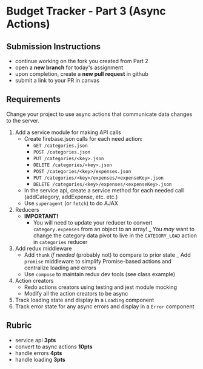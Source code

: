 Budget Tracker - Part 3 (Async Actions)
===

## Submission Instructions

* continue working on the fork you created from Part 2
* open a **new branch** for today's assignment
* upon completion, create a **new pull request** in github
* submit a link to your PR in canvas

## Requirements  

Change your project to use async actions that communicate data changes to the server.

1. Add a service module for making API calls
    - Create firebase.json calls for each need action:
        - `GET /categories.json`
        - `POST /categories.json`
        - `PUT /categories/<key>.json`
        - `DELETE /categories/<key>.json`
        - `POST /categories/<key>/expenses.json`
        - `PUT /categories/<key>/expenses/<expenseKey>.json`
        - `DELETE /categories/<key>/expenses/<expenseKey>.json`
    - In the service api, create a service method for each needed call (addCategory, addExpense, etc. etc.)
    - Use `superagent` (or `fetch`) to do AJAX
1. Reducers
    - **IMPORTANT!** 
        - You will need to update your reducer to convert `category.expenses` from an object to an array!
        _ You _may_ want to change the category data pivot to live in the `CATEGORY_LOAD` action in `categories` reducer
1. Add redux middleware
    - Add `thunk` _if needed_ (probably not) to compare to prior state
    _ Add `promise` middleware to simplify Promise-based actions and centralize loading and errors
    - Use `compose` to maintain redux dev tools (see class example)
1. Action creators
    - Redo actions creators using testing and jest module mocking
    - Modify all the action creators to be async
1. Track loading state and display in a `Loading` component
1. Track error state for any async errors and display in a `Error` component

## Rubric

- service api **3pts**
- convert to async actions **10pts**
- handle errors **4pts**
- handle loading **3pts**
